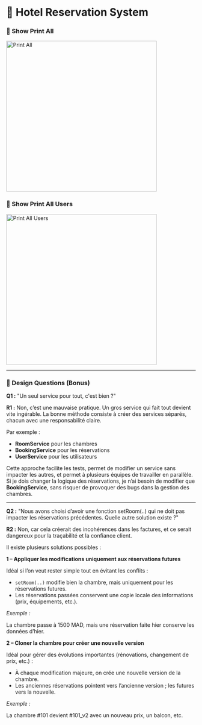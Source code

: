 <h1>🏨 Hotel Reservation System</h1>

<h3>📄 Show <strong>Print All</strong></h3>
<img width="400px" src="https://github.com/user-attachments/assets/30e64ca6-efc5-4022-ac79-3bd0e02b9808" alt="Print All"/>

<h3>👤 Show <strong>Print All Users</strong></h3>
<img width="400px" src="https://github.com/user-attachments/assets/f232595e-bde8-420f-b4ba-ebb1a10d294f" alt="Print All Users"/>

---

<h3>🧠 Design Questions (Bonus)</h3>

<p><strong>Q1 :</strong> "Un seul service pour tout, c'est bien ?"</p>

<div>
  <strong>R1 :</strong> Non, c’est une mauvaise pratique. Un gros service qui fait tout devient vite ingérable.
  La bonne méthode consiste à créer des services séparés, chacun avec une responsabilité claire.
</div>

<p>Par exemple :</p>
<ul>
  <li><strong>RoomService</strong> pour les chambres</li>
  <li><strong>BookingService</strong> pour les réservations</li>
  <li><strong>UserService</strong> pour les utilisateurs</li>
</ul>

<div>
  Cette approche facilite les tests, permet de modifier un service sans impacter les autres, et permet à plusieurs équipes de travailler en parallèle.
  Si je dois changer la logique des réservations, je n’ai besoin de modifier que <strong>BookingService</strong>, sans risquer de provoquer des bugs dans la gestion des chambres.
</div>

---

<p><strong>Q2 :</strong> "Nous avons choisi d’avoir une fonction setRoom(..) qui ne doit pas impacter les réservations précédentes. Quelle autre solution existe ?"</p>

<div>
  <strong>R2 :</strong> Non, car cela créerait des incohérences dans les factures, et ce serait dangereux pour la traçabilité et la confiance client.
</div>

<p>Il existe plusieurs solutions possibles :</p>

<p><strong>1 – Appliquer les modifications uniquement aux réservations futures</strong></p>

<p>Idéal si l’on veut rester simple tout en évitant les conflits :</p>
<ul>
  <li><code>setRoom(..)</code> modifie bien la chambre, mais uniquement pour les réservations futures.</li>
  <li>Les réservations passées conservent une copie locale des informations (prix, équipements, etc.).</li>
</ul>

<p><em>Exemple :</em></p>
<p>La chambre passe à 1500 MAD, mais une réservation faite hier conserve les données d’hier.</p>

<p><strong>2 – Cloner la chambre pour créer une nouvelle version</strong></p>

<p>Idéal pour gérer des évolutions importantes (rénovations, changement de prix, etc.) :</p>
<ul>
  <li>À chaque modification majeure, on crée une nouvelle version de la chambre.</li>
  <li>Les anciennes réservations pointent vers l’ancienne version ; les futures vers la nouvelle.</li>
</ul>

<p><em>Exemple :</em></p>
<p>La chambre #101 devient #101_v2 avec un nouveau prix, un balcon, etc.</p>
